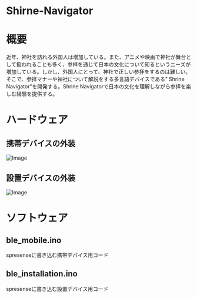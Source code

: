 # Shirne-Navigator

# 概要
近年、神社を訪れる外国人は増加している。また、アニメや映画で神社が舞台として扱われることも多く、参拝を通じて日本の文化について知るというニーズが増加している。しかし、外国人にとって、神社で正しい参拝をするのは難しい。そこで、参拝マナーや神社について解説をする多言語デバイスである” Shrine Navigator”を開発する。Shrine Navigatorで日本の文化を理解しながら参拝を楽しむ経験を提供する。

# ハードウェア
## 携帯デバイスの外装

![Image](https://github.com/user-attachments/assets/b23beb7a-1edc-4f80-b105-2f1c29e002ec)

## 設置デバイスの外装

![Image](https://github.com/user-attachments/assets/07b743d7-4121-45de-ba78-4709ceaa47eb)

# ソフトウェア
## ble_mobile.ino
spresenseに書き込む携帯デバイス用コード

## ble_installation.ino
spresenseに書き込む設置デバイス用コード
